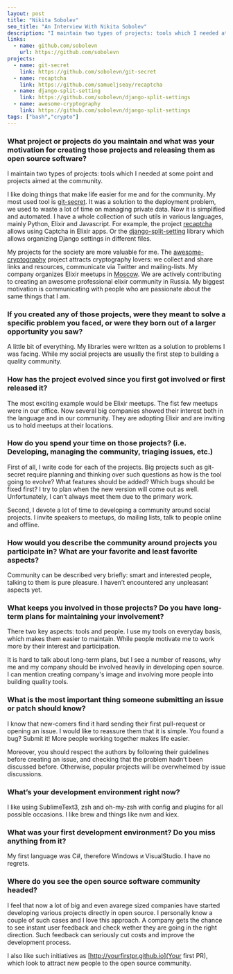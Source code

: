 ```yaml
---
layout: post
title: "Nikita Sobolev"
seo_title: "An Interview With Nikita Sobolev"
description: "I maintain two types of projects: tools which I needed at some point and projects aimed at the community."
links:
  - name: github.com/sobolevn
    url: https://github.com/sobolevn
projects:
  - name: git-secret
    link: https://github.com/sobolevn/git-secret
  - name: recaptcha
    link: https://github.com/samueljseay/recaptcha
  - name: django-split-setting
    link: https://github.com/sobolevn/django-split-settings
  - name: awesome-cryptography
    link: https://github.com/sobolevn/django-split-settings
tags: ["bash","crypto"]
---
```


### What project or projects do you maintain and what was your motivation for creating those projects and releasing them as open source software?

I maintain two types of projects: tools which I needed at some point and projects aimed at the community.

I like doing things that make life easier for me and for the community. My most used tool is [git-secret](https://github.com/sobolevn/git-secret). It was a solution to the deployment problem, we used to waste a lot of time on managing private data. Now it is simplified and automated. I have a whole collection of such utils in various languages, mainly Python, Elixir and Javascript. For example, the project [recaptcha](https://github.com/samueljseay/recaptcha) allows using Captcha in Elixir apps. Or the [django-split-setting](https://github.com/sobolevn/django-split-settings) library which allows organizing Django settings in different files.

My projects for the society are more valuable for me. The [awesome-cryptography](https://github.com/sobolevn/awesome-cryptography) project attracts cryptography lovers: we collect and share links and resources, communicate via Twitter and mailing-lists. My company organizes Elixir meetups in [Moscow](https://github.com/elixir-lang-moscow/site). We are actively contributing to creating an awesome professional elixir community in Russia. My biggest motivation is communicating with people who are passionate about the same things that I am.

### If you created any of those projects, were they meant to solve a specific problem you faced, or were they born out of a larger opportunity you saw?

A little bit of everything. My libraries were written as a solution to problems I was facing. While my social projects are usually the first step to building a quality community.

### How has the project evolved since you first got involved or first released it?

The most exciting example would be Elixir meetups. The fist few meetups were in our office. Now several big companies showed their interest both in the language and in our community. They are adopting Elixir and are inviting us to hold meetups at their locations.

### How do you spend your time on those projects? (i.e. Developing, managing the community, triaging issues, etc.)

First of all, I write code for each of the projects. Big projects such as git-secret require planning and thinking over such questions as how is the tool going to evolve? What features should be added? Which bugs should be fixed first? I try to plan when the new version will come out as well. Unfortunately, I can’t always meet them due to the primary work.

Second, I devote a lot of time to developing a community around social projects. I invite speakers to meetups, do mailing lists, talk to people online and offline.

### How would you describe the community around projects you participate in? What are your favorite and least favorite aspects?

Community can be described very briefly: smart and interested people, talking to them is pure pleasure. I haven’t encountered any unpleasant aspects yet.

### What keeps you involved in those projects? Do you have long-term plans for maintaining your involvement?

There two key aspects: tools and people. I use my tools on everyday basis, which makes them easier to maintain. While people motivate me to work more by their interest and participation.

It is hard to talk about long-term plans, but I see a number of reasons, why me and my company should be involved heavily in developing open source. I can mention creating company's image and involving more people into building quality tools.

### What is the most important thing someone submitting an issue or patch should know?

I know that new-comers find it hard sending their first pull-request or opening an issue. I would like to reassure them that it is simple. You found a bug? Submit it! More people working together makes life easier.

Moreover, you should respect the authors by following their guidelines before creating an issue, and checking that the problem hadn’t been discussed before. Otherwise, popular projects will be overwhelmed by issue discussions.

### What’s your development environment right now?

I like using SublimeText3, zsh and oh-my-zsh  with config and plugins for all possible occasions. I like brew and things like nvm and kiex.

### What was your first development environment? Do you miss anything from it?

My first language was C#, therefore Windows и VisualStudio. I have no regrets.

### Where do you see the open source software community headed?

I feel that now a lot of big and even avarege sized companies have started developing various projects directly in open source. I personally know a couple of such cases and I love this approach. A company gets the chance to see instant user feedback and check wether they are going in the right direction. Such feedback can seriously cut costs and improve the development process.

I also like such initiatives as [http://yourfirstpr.github.io](Your first PR), which look to attract new people to the open source community.

